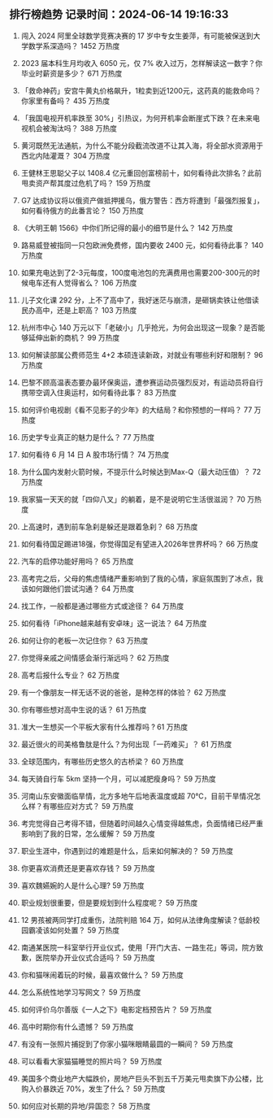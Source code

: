 
## 排行榜趋势 记录时间：2024-06-14 19:16:33
  
  1. 闯入 2024 阿里全球数学竞赛决赛的 17 岁中专女生姜萍，有可能被保送到大学数学系深造吗？ 1452 万热度
    
  2. 2023 届本科生月均收入 6050 元，仅 7% 收入过万，怎样解读这一数字？你毕业时薪资是多少？ 671 万热度
    
  3. 「救命神药」安宫牛黄丸价格飙升，1粒卖到近1200元，这药真的能救命吗？你家里有备吗？ 435 万热度
    
  4. 「我国电视开机率跌至 30%」引热议，为何开机率会断崖式下跌？在未来电视机会被淘汰吗？ 388 万热度
    
  5. 黄河既然无法通航，为什么不能分段截流改道不让其入海，将全部水资源用于西北内陆灌溉？ 304 万热度
    
  6. 王健林王思聪父子以 1408.4 亿元重回创富榜前十，如何看待此次排名？此前甩卖资产帮其度过危机了吗？ 159 万热度
    
  7. G7 达成协议将以俄资产做抵押援乌，俄方警告：西方将遭到「最强烈报复」，如何看待俄方的此番言论？ 150 万热度
    
  8. 《大明王朝 1566》中你们所记得的最小的细节是什么？ 142 万热度
    
  9. 路易威登被指同一只包欧洲免费修，国内要收 2400 元，如何看待此事？ 140 万热度
    
  10. 如果充电达到了2-3元每度，100度电池包的充满费用也需要200-300元的时候电车还有人觉得省么？ 106 万热度
    
  11. 儿子文化课 292 分，上不了高中了，我好迷茫与崩溃，是砸锅卖铁让他借读民办高中，还是上职高？ 103 万热度
    
  12. 杭州市中心 140 万元以下「老破小」几乎抢光，为何会出现这一现象？是否能够延伸出新的商机？ 99 万热度
    
  13. 如何解读部属公费师范生 4+2 本硕连读新政，对就业有哪些利好和限制？ 96 万热度
    
  14. 巴黎不顾高温表态要办最环保奥运，遭参赛运动员强烈反对，有运动员将自行携带空调入住奥运村，如何看待此事？ 83 万热度
    
  15. 如何评价电视剧《看不见影子的少年》的大结局？和你预想的一样吗？ 77 万热度
    
  16. 历史学专业真正的魅力是什么？ 77 万热度
    
  17. 如何看待 6 月 14 日 A 股市场行情？ 74 万热度
    
  18. 为什么国内发射火箭时候，不提示什么时候达到Max-Q（最大动压值）？ 72 万热度
    
  19. 我家猫一天天的就「四仰八叉」的躺着，是不是说明它生活很滋润？ 70 万热度
    
  20. 上高速时，遇到前车急刹是躲还是跟着急刹？ 68 万热度
    
  21. 如何看待国足踢进18强，你觉得国足有望进入2026年世界杯吗？ 66 万热度
    
  22. 汽车的启停功能好用吗？ 65 万热度
    
  23. 高考完之后，父母的焦虑情绪严重影响到了我的心情，家庭氛围到了冰点，我该如何跟他们尝试沟通？ 64 万热度
    
  24. 找工作，一般都是通过哪些方式或途径？ 64 万热度
    
  25. 如何看待「iPhone越来越有安卓味」这一说法？ 64 万热度
    
  26. 如何让你的老板一次记住你？ 63 万热度
    
  27. 你觉得亲戚之间情感会渐行渐远吗？ 62 万热度
    
  28. 高考后报什么专业？ 62 万热度
    
  29. 有一个像朋友一样无话不说的爸爸，是种怎样的体验？ 62 万热度
    
  30. 你有哪些想对高中生说的话？ 61 万热度
    
  31. 准大一生想买一个平板大家有什么推荐吗               ? 61 万热度
    
  32. 最近很⽕的司美格鲁肽是什么？为何出现「⼀药难买」？ 61 万热度
    
  33. 全球范围内，有哪些历史悠久的古桥梁？ 60 万热度
    
  34. 每天骑自行车 5km 坚持一个月，可以减肥瘦身吗？ 59 万热度
    
  35. 河南山东安徽面临旱情，北方多地午后地表温度或超 70℃，目前干旱情况怎么样？有哪些应对方式？ 59 万热度
    
  36. 考完觉得自己考得不错，但随着时间越久心情变得越焦虑，负面情绪已经严重影响到了我的日常，怎么缓解？ 59 万热度
    
  37. 职业生涯中，你遇到过的难题是什么，后来如何解决的？ 59 万热度
    
  38. 你更喜欢消费还是更喜欢存钱？ 59 万热度
    
  39. 喜欢魏嬿婉的人是什么心理? 59 万热度
    
  40. 职业规划很重要，但是要规划到什么程度呢？ 59 万热度
    
  41. 12 男孩被两同学打成重伤，法院判赔 164 万，如何从法律角度解读？低龄校园霸凌该如何处置？ 59 万热度
    
  42. 南通某医院一科室举行开业仪式，使用「开门大吉、一路生花」等词，院方致歉，医院举办开业仪式合适吗？ 59 万热度
    
  43. 你和猫咪闹着玩的时候，最喜欢做什么？ 59 万热度
    
  44. 怎么系统性地学习写网文？ 59 万热度
    
  45. 如何评价乌尔善版《一人之下》电影定档预告片？ 59 万热度
    
  46. 高中时期你有什么遗憾？ 59 万热度
    
  47. 有没有一张照片捕捉到了你家小猫咪眼睛最圆的一瞬间？ 59 万热度
    
  48. 可以看看大家猫猫睡觉的照片吗？ 59 万热度
    
  49. 美国多个商业地产大幅跌价，房地产巨头不到五千万美元甩卖旗下办公楼，比购入价暴跌近 70%，发生了什么？ 59 万热度
    
  50. 如何应对长期的异地/异国恋？ 58 万热度
    
